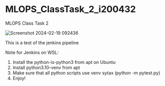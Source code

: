 # MLOPS_ClassTask_2_i200432
MLOPS Class Task 2

![Screenshot 2024-02-19 092436](https://github.com/Lazer430/MLOPS_ClassTask_2_i200432/assets/90345992/33f84556-4543-485e-b146-fdbba6567f47)

This is a test of the jenkins pipeline

Note for Jenkins on WSL:
1) Install the python-is-python3 from apt on Ubuntu
2) Install python3.10-venv from apt
3) Make sure that all python scripts use venv sytax (python -m pytest.py)
4) Enjoy!
